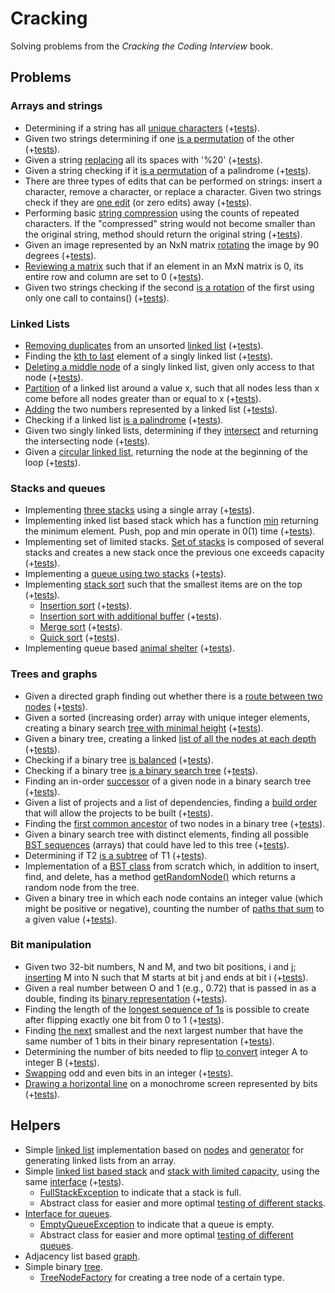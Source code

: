 # Cracking
Solving problems from the *Cracking the Coding Interview* book.

## Problems
### Arrays and strings
- Determining if a string has all [unique characters](src/main/java/com/xenoteo/chapter1_arrays_and_strings/question1_1_is_unique/Solution.java)
  (+[tests](src/test/java/com/xenoteo/chapter1_arrays_and_strings/question1_1_is_unique/SolutionTest.java)).
- Given two strings determining if one [is a permutation](src/main/java/com/xenoteo/chapter1_arrays_and_strings/question1_2_check_permutation/Solution.java) of the other 
  (+[tests](src/test/java/com/xenoteo/chapter1_arrays_and_strings/question1_2_check_permutation/SolutionTest.java)).
- Given a string [replacing](src/main/java/com/xenoteo/chapter1_arrays_and_strings/question1_3_urlify/Solution.java) all its spaces with '%20' 
  (+[tests](src/test/java/com/xenoteo/chapter1_arrays_and_strings/question1_3_urlify/SolutionTest.java)).
- Given a string checking if it [is a permutation](src/main/java/com/xenoteo/chapter1_arrays_and_strings/question1_4_palindrome_permutation/Solution.java) of a palindrome 
  (+[tests](src/test/java/com/xenoteo/chapter1_arrays_and_strings/question1_4_palindrome_permutation/SolutionTest.java)).
- There are three types of edits that can be performed on strings: insert a character, remove a character, or replace a character. 
  Given two strings check if they are [one edit](src/main/java/com/xenoteo/chapter1_arrays_and_strings/question1_5_one_away/Solution.java) (or zero edits) away
  (+[tests](src/test/java/com/xenoteo/chapter1_arrays_and_strings/question1_5_one_away/SolutionTest.java)).
- Performing basic [string compression](src/main/java/com/xenoteo/chapter1_arrays_and_strings/question1_6_string_compression/Solution.java) 
  using the counts of repeated characters. If the "compressed" string would not become smaller than the original string, 
  method should return the original string (+[tests](src/test/java/com/xenoteo/chapter1_arrays_and_strings/question1_6_string_compression/SolutionTest.java)).
- Given an image represented by an NxN matrix [rotating](src/main/java/com/xenoteo/chapter1_arrays_and_strings/question1_7_rotate_matrix/Solution.java) 
  the image by 90 degrees (+[tests](src/test/java/com/xenoteo/chapter1_arrays_and_strings/question1_7_rotate_matrix/SolutionTest.java)).
- [Reviewing a matrix](src/main/java/com/xenoteo/chapter1_arrays_and_strings/question1_8_zero_matrix/Solution.java) 
  such that if an element in an MxN matrix is 0, its entire row and column are set to 0 
  (+[tests](src/test/java/com/xenoteo/chapter1_arrays_and_strings/question1_8_zero_matrix/SolutionTest.java)).
- Given two strings checking if the second [is a rotation](src/main/java/com/xenoteo/chapter1_arrays_and_strings/question1_9_string_rotation/Solution.java) 
  of the first using only one call to contains() (+[tests](src/test/java/com/xenoteo/chapter1_arrays_and_strings/question1_9_string_rotation/SolutionTest.java)).

### Linked Lists
- [Removing duplicates](src/main/java/com/xenoteo/chapter2_linked_lists/question2_1_remove_dups/Solution.java) 
  from an unsorted [linked list](src/main/java/com/xenoteo/helpers/linked_list) 
  (+[tests](src/test/java/com/xenoteo/chapter2_linked_lists/question2_1_remove_dups/SolutionTest.java)).
- Finding the [kth to last](src/main/java/com/xenoteo/chapter2_linked_lists/question2_2_return_kth_to_last/Solution.java) 
  element of a singly linked list (+[tests](src/test/java/com/xenoteo/chapter2_linked_lists/question2_2_return_kth_to_last/SolutionTest.java)).
- [Deleting a middle node](src/main/java/com/xenoteo/chapter2_linked_lists/question2_3_delete_middle_node/Solution.java) 
  of a singly linked list, given only access to that node (+[tests](src/test/java/com/xenoteo/chapter2_linked_lists/question2_3_delete_middle_node/SolutionTest.java)).
- [Partition](src/main/java/com/xenoteo/chapter2_linked_lists/question2_4_partition/Solution.java) 
  of a linked list around a value x, such that all nodes less than x come before all nodes greater than or equal to x 
  (+[tests](src/test/java/com/xenoteo/chapter2_linked_lists/question2_4_partition/SolutionTest.java)).
- [Adding](src/main/java/com/xenoteo/chapter2_linked_lists/question2_5_sum_lists) the two numbers 
  represented by a linked list (+[tests](src/test/java/com/xenoteo/chapter2_linked_lists/question2_5_sum_lists/SolutionTest.java)).
- Checking if a linked list [is a palindrome](src/main/java/com/xenoteo/chapter2_linked_lists/question2_6_palindrome/Solution.java) 
  (+[tests](src/test/java/com/xenoteo/chapter2_linked_lists/question2_6_palindrome/SolutionTest.java)).
- Given two singly linked lists, determining if they [intersect](src/main/java/com/xenoteo/chapter2_linked_lists/question2_7_intersection/Solution.java)
  and returning the intersecting node (+[tests](src/test/java/com/xenoteo/chapter2_linked_lists/question2_7_intersection/SolutionTest.java)).
- Given a [circular linked list](src/main/java/com/xenoteo/chapter2_linked_lists/question2_8_loop_detection/Solution.java), 
  returning the node at the beginning of the loop (+[tests](src/test/java/com/xenoteo/chapter2_linked_lists/question2_8_loop_detection/SolutionTest.java)).

### Stacks and queues
- Implementing [three stacks](src/main/java/com/xenoteo/chapter3_stacks_and_queues/question3_1_three_in_one/Stack.java) 
  using a single array (+[tests](src/test/java/com/xenoteo/chapter3_stacks_and_queues/question3_1_three_in_one/StackTest.java)).
- Implementing inked list based stack which has a function [min](src/main/java/com/xenoteo/chapter3_stacks_and_queues/question3_2_stack_min/Stack.java) 
  returning the minimum element. Push, pop and min operate in 0(1) time 
  (+[tests](src/test/java/com/xenoteo/chapter3_stacks_and_queues/question3_2_stack_min/StackTest.java)).
- Implementing set of limited stacks. [Set of stacks](src/main/java/com/xenoteo/chapter3_stacks_and_queues/question3_3_stack_of_plates) 
  is composed of several stacks and creates a new stack once the previous one exceeds capacity 
  (+[tests](src/test/java/com/xenoteo/chapter3_stacks_and_queues/question3_3_stack_of_plates)).
- Implementing a [queue using two stacks](src/main/java/com/xenoteo/chapter3_stacks_and_queues/question3_4_queue_via_stacks/Queue.java) 
  (+[tests](src/test/java/com/xenoteo/chapter3_stacks_and_queues/question3_4_queue_via_stacks/QueueTest.java)).
- Implementing [stack sort](src/main/java/com/xenoteo/chapter3_stacks_and_queues/question3_5_sort_stack) such that the smallest items
  are on the top (+[tests](src/test/java/com/xenoteo/chapter3_stacks_and_queues/question3_5_sort_stack/SortTest.java)).
  - [Insertion sort](src/main/java/com/xenoteo/chapter3_stacks_and_queues/question3_5_sort_stack/InsertionSort.java) 
    (+[tests](src/test/java/com/xenoteo/chapter3_stacks_and_queues/question3_5_sort_stack/InsertionSortTest.java)).
  - [Insertion sort with additional buffer](src/main/java/com/xenoteo/chapter3_stacks_and_queues/question3_5_sort_stack/InsertionSortWithBuff.java) 
    (+[tests](src/test/java/com/xenoteo/chapter3_stacks_and_queues/question3_5_sort_stack/InsertionSortWithBuffTest.java)).
  - [Merge sort](src/main/java/com/xenoteo/chapter3_stacks_and_queues/question3_5_sort_stack/MergeSort.java) 
    (+[tests](src/test/java/com/xenoteo/chapter3_stacks_and_queues/question3_5_sort_stack/MergeSortTest.java)).
  - [Quick sort](src/main/java/com/xenoteo/chapter3_stacks_and_queues/question3_5_sort_stack/QuickSort.java) 
    (+[tests](src/test/java/com/xenoteo/chapter3_stacks_and_queues/question3_5_sort_stack/QuickSortTest.java)).
- Implementing queue based [animal shelter](src/main/java/com/xenoteo/chapter3_stacks_and_queues/question3_6_animal_shelter/AnimalShelter.java) 
  (+[tests](src/test/java/com/xenoteo/chapter3_stacks_and_queues/question3_6_animal_shelter/AnimalShelterTest.java)).

### Trees and graphs
- Given a directed graph finding out whether there is a [route between two nodes](src/main/java/com/xenoteo/chapter4_trees_and_graphs/question4_1_route_between_nodes/Solution.java) 
  (+[tests](src/test/java/com/xenoteo/chapter4_trees_and_graphs/question4_1_route_between_nodes/SolutionTest.java)).
- Given a sorted (increasing order) array with unique integer elements, creating a binary search 
  [tree with minimal height](src/main/java/com/xenoteo/chapter4_trees_and_graphs/question4_2_minimal_tree/Solution.java) 
  (+[tests](src/test/java/com/xenoteo/chapter4_trees_and_graphs/question4_2_minimal_tree/SolutionTest.java)).
- Given a binary tree, creating a linked [list of all the nodes at each depth](src/main/java/com/xenoteo/chapter4_trees_and_graphs/question4_3_list_of_depths/Solution.java) 
  (+[tests](src/test/java/com/xenoteo/chapter4_trees_and_graphs/question4_3_list_of_depths/SolutionTest.java)).
- Checking if a binary tree [is balanced](src/main/java/com/xenoteo/chapter4_trees_and_graphs/question4_4_check_balanced/Solution.java) 
  (+[tests](src/test/java/com/xenoteo/chapter4_trees_and_graphs/question4_4_check_balanced/SolutionTest.java)).
- Checking if a binary tree [is a binary search tree](src/main/java/com/xenoteo/chapter4_trees_and_graphs/question4_5_validate_bst/Solution.java) 
  (+[tests](src/test/java/com/xenoteo/chapter4_trees_and_graphs/question4_5_validate_bst/SolutionTest.java)).
- Finding an in-order [successor](src/main/java/com/xenoteo/chapter4_trees_and_graphs/question4_6_successor/Solution.java) 
  of a given node in a binary search tree (+[tests](src/test/java/com/xenoteo/chapter4_trees_and_graphs/question4_6_successor/SolutionTest.java)).
- Given a list of projects and a list of dependencies, finding a [build order](src/main/java/com/xenoteo/chapter4_trees_and_graphs/question4_7_build_order/Solution.java) 
  that will allow the projects to be built (+[tests](src/test/java/com/xenoteo/chapter4_trees_and_graphs/question4_7_build_order/SolutionTest.java)).
- Finding the [first common ancestor](src/main/java/com/xenoteo/chapter4_trees_and_graphs/question4_8_first_common_ancestor)
  of two nodes in a binary tree (+[tests](src/test/java/com/xenoteo/chapter4_trees_and_graphs/question4_8_first_common_ancestor/ISolutionTest.java)).
- Given a binary search tree with distinct elements, finding all possible 
  [BST sequences](src/main/java/com/xenoteo/chapter4_trees_and_graphs/question4_9_bst_sequences/Solution.java) 
  (arrays) that could have led to this tree (+[tests](src/test/java/com/xenoteo/chapter4_trees_and_graphs/question4_9_bst_sequences/SolutionTest.java)).
- Determining if T2 [is a subtree](src/main/java/com/xenoteo/chapter4_trees_and_graphs/question4_10_check_subtree/Solution.java) of T1
  (+[tests](src/test/java/com/xenoteo/chapter4_trees_and_graphs/question4_10_check_subtree/SolutionTest.java)).
- Implementation of a [BST class](src/main/java/com/xenoteo/chapter4_trees_and_graphs/question4_11_random_node/bst_base/IBSTNode.java) 
  from scratch which, in addition to insert, find, and delete, has a method [getRandomNode()](src/main/java/com/xenoteo/chapter4_trees_and_graphs/question4_11_random_node)
  which returns a random node from the tree.
- Given a binary tree in which each node contains an integer value (which might be positive or negative), 
  counting the number of [paths that sum](src/main/java/com/xenoteo/chapter4_trees_and_graphs/question4_12_path_with_sum/Solution.java) 
  to a given value (+[tests](src/test/java/com/xenoteo/chapter4_trees_and_graphs/question4_12_path_with_sum/SolutionTest.java)).

### Bit manipulation
- Given two 32-bit numbers, N and M, and two bit positions, i and j; [inserting](src/main/java/com/xenoteo/chapter5_bit_manipulation/question5_1_insertion/Solution.java) 
  M into N such that M starts at bit j and ends at bit i 
  (+[tests](src/test/java/com/xenoteo/chapter5_bit_manipulation/question5_1_insertion/SolutionTest.java)).
- Given a real number between O and 1 (e.g., 0.72) that is passed in as a double, finding its 
  [binary representation](src/main/java/com/xenoteo/chapter5_bit_manipulation/question5_2_binary_to_string/Solution.java) 
  (+[tests](src/test/java/com/xenoteo/chapter5_bit_manipulation/question5_2_binary_to_string/SolutionTest.java)).
- Finding the length of the [longest sequence of 1s](src/main/java/com/xenoteo/chapter5_bit_manipulation/question5_3_flip_bit_to_win/Solution.java) 
  is possible to create after flipping exactly one bit from 0 to 1 
  (+[tests](src/test/java/com/xenoteo/chapter5_bit_manipulation/question5_3_flip_bit_to_win/SolutionTest.java)).
- Finding [the next](src/main/java/com/xenoteo/chapter5_bit_manipulation/question5_4_next_number/Solution.java) 
  smallest and the next largest number that have the same number of 1 bits in their binary representation 
  (+[tests](src/test/java/com/xenoteo/chapter5_bit_manipulation/question5_4_next_number/SolutionTest.java)).
- Determining the number of bits needed to flip [to convert](src/main/java/com/xenoteo/chapter5_bit_manipulation/question5_6_conversion/Solution.java) 
  integer A to integer B (+[tests](src/test/java/com/xenoteo/chapter5_bit_manipulation/question5_6_conversion/SolutionTest.java)).
- [Swapping](src/main/java/com/xenoteo/chapter5_bit_manipulation/question5_7_pairwise_swap/Solution.java) odd and even bits in an integer 
  (+[tests](src/test/java/com/xenoteo/chapter5_bit_manipulation/question5_7_pairwise_swap/SolutionTest.java)).
- [Drawing a horizontal line](src/main/java/com/xenoteo/chapter5_bit_manipulation/question5_8_draw_line/Solution.java) 
  on a monochrome screen represented by bits (+[tests](src/test/java/com/xenoteo/chapter5_bit_manipulation/question5_8_draw_line/SolutionTest.java)).

## Helpers
- Simple [linked list](src/main/java/com/xenoteo/helpers/linked_list/List.java) implementation based on 
  [nodes](src/main/java/com/xenoteo/helpers/linked_list/Node.java) and 
  [generator](src/main/java/com/xenoteo/helpers/linked_list/ListGenerator.java) for generating linked lists from an array.
- Simple [linked list based stack](src/main/java/com/xenoteo/helpers/stack/Stack.java) and 
  [stack with limited capacity](src/main/java/com/xenoteo/helpers/stack/StackLimited.java), using the same 
  [interface](src/main/java/com/xenoteo/helpers/stack/IStack.java) 
  (+[tests](src/test/java/com/xenoteo/helpers/stack)).
  - [FullStackException](src/main/java/com/xenoteo/helpers/stack/exceptions/FullStackException.java) to indicate that a stack is full.
  - Abstract class for easier and more optimal [testing of different stacks](src/test/java/com/xenoteo/helpers/stack/IStackTest.java).
- [Interface for queues](src/main/java/com/xenoteo/helpers/queue/IQueue.java).
  - [EmptyQueueException](src/main/java/com/xenoteo/helpers/queue/exceptions/EmptyQueueException.java) to indicate that a queue is empty.
  - Abstract class for easier and more optimal [testing of different queues](src/test/java/com/xenoteo/helpers/queue/IQueueTest.java).
- Adjacency list based [graph](src/main/java/com/xenoteo/helpers/graph).
- Simple binary [tree](src/main/java/com/xenoteo/helpers/tree).
  - [TreeNodeFactory](src/main/java/com/xenoteo/helpers/tree/TreeNodeFactory.java) for creating a tree node of a certain type.
